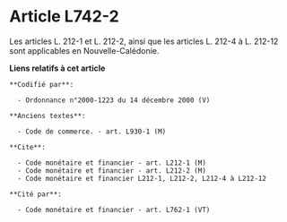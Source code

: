 # Article L742-2

Les articles L. 212-1 et L. 212-2, ainsi que les articles L. 212-4 à L. 212-12 sont applicables en Nouvelle-Calédonie.

**Liens relatifs à cet article**

	**Codifié par**:

	  - Ordonnance n°2000-1223 du 14 décembre 2000 (V)

	**Anciens textes**:

	  - Code de commerce. - art. L930-1 (M)

	**Cite**:

	  - Code monétaire et financier - art. L212-1 (M)
	  - Code monétaire et financier - art. L212-2 (M)
	  - Code monétaire et financier L212-1, L212-2, L212-4 à L212-12

	**Cité par**:

	  - Code monétaire et financier - art. L762-1 (VT)
